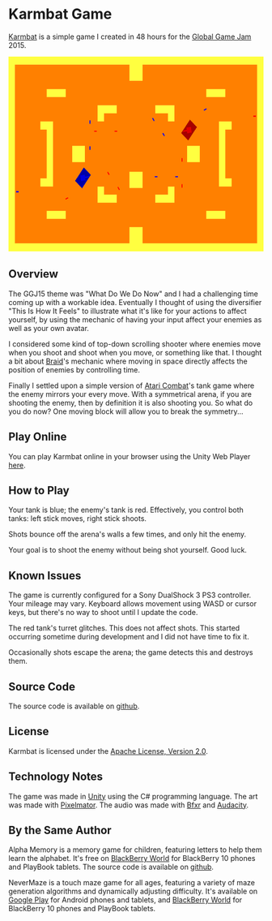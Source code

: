 Karmbat Game
============

[Karmbat][1] is a simple game I created in 48 hours for the [Global Game Jam][2] 2015.

[1]: http://globalgamejam.org/2015/games/karmbat
[2]: http://globalgamejam.org/

<img src="https://raw.githubusercontent.com/mlepage/karmbat/master/screenshots/karmbat-screenshot.png" width=640 height=384>

Overview
--------

The GGJ15 theme was "What Do We Do Now" and I had a challenging time coming up with a workable idea. Eventually I thought of using the diversifier "This Is How It Feels" to illustrate what it's like for your actions to affect yourself, by using the mechanic of having your input affect your enemies as well as your own avatar.

I considered some kind of top-down scrolling shooter where enemies move when you shoot and shoot when you move, or something like that. I thought a bit about [Braid][3]'s mechanic where moving in space directly affects the position of enemies by controlling time.

Finally I settled upon a simple version of [Atari Combat][4]'s tank game where the enemy mirrors your every move. With a symmetrical arena, if you are shooting the enemy, then by definition it is also shooting you. So what do you do now? One moving block will allow you to break the symmetry...

[3]: http://braid-game.com/
[4]: http://en.wikipedia.org/wiki/Combat_%281977_video_game%29

Play Online
-----------

You can play Karmbat online in your browser using the Unity Web Player [here][5].

[5]: https://dl.dropboxusercontent.com/u/41693465/UnityWebPlayer/Karmbat/Karmbat.html

How to Play
-----------

Your tank is blue; the enemy's tank is red. Effectively, you control both tanks: left stick moves, right stick shoots.

Shots bounce off the arena's walls a few times, and only hit the enemy.

Your goal is to shoot the enemy without being shot yourself. Good luck.

Known Issues
------------

The game is currently configured for a Sony DualShock 3 PS3 controller. Your mileage may vary. Keyboard allows movement using WASD or cursor keys, but there's no way to shoot until I update the code.

The red tank's turret glitches. This does not affect shots. This started occurring sometime during development and I did not have time to fix it.

Occasionally shots escape the arena; the game detects this and destroys them.

Source Code
-----------

The source code is available on [github][6].

[6]: https://github.com/mlepage/karmbat

License
-------

Karmbat is licensed under the [Apache License, Version 2.0][7].

[7]: http://www.apache.org/licenses/LICENSE-2.0

Technology Notes
----------------

The game was made in [Unity][8] using the C# programming language. The art was made with [Pixelmator][9]. The audio was made with [Bfxr][10] and [Audacity][11].

[8]: http://unity3d.com/
[9]: http://www.pixelmator.com/
[10]: http://www.bfxr.net/
[11]: http://audacity.sourceforge.net/

By the Same Author
------------------

Alpha Memory is a memory game for children, featuring letters to help them learn the alphabet. It's free on [BlackBerry World][12] for BlackBerry 10 phones and PlayBook tablets. The source code is available on [github][13].

NeverMaze is a touch maze game for all ages, featuring a variety of maze generation algorithms and dynamically adjusting difficulty. It's available on [Google Play][14] for Android phones and tablets, and [BlackBerry World][15] for BlackBerry 10 phones and PlayBook tablets.

[12]: http://appworld.blackberry.com/webstore/content/29617896/
[13]: https://github.com/mlepage/memory-game
[14]: https://play.google.com/store/apps/details?id=com.krungie.sliderpuzzle
[15]: http://appworld.blackberry.com/webstore/content/29783887/
